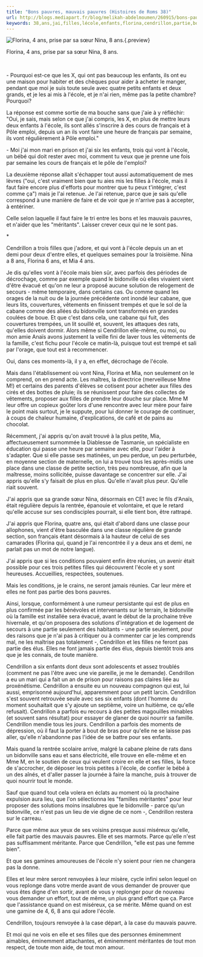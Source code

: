 ```yaml
---
title: "Bons pauvres, mauvais pauvres (Histoires de Roms 38)"
url: http://blogs.mediapart.fr/blog/melikah-abdelmoumen/260915/bons-pauvres-mauvais-pauvres-histoires-de-roms-38
keywords: 38,ans,jai,filles,lécole,enfants,florina,cendrillon,partie,bons,pauvres,mauvais,bidonville,histoires,faire,roms
---
```

![Florina, 4 ans, prise par sa sœur Nina, 8 ans.](https://static.mediapart.fr/etmagine/default/files/media_232104/IMG0290A.jpg?width=146&height=117&width_format=pixel&height_format=pixel "Florina, 4 ans, prise par sa sœur Nina, 8 ans."){.preview}

Florina, 4 ans, prise par sa sœur Nina, 8 ans.

 

\- Pourquoi est-ce que les X, qui ont pas beaucoup les enfants, ils ont eu une maison pour habiter et des chèques pour aider à acheter le manger, pendant que moi je suis toute seule avec quatre petits enfants et deux grands, et je les ai mis à l\'école, et je n\'ai rien, même pas la petite chambre? Pourquoi?

La réponse est comme sortie de ma bouche sans que j\'aie à y réfléchir: \"Oui, je sais, mais selon ce que j\'ai compris, les X, en plus de mettre leurs deux enfants à l\'école, ils sont allés s\'inscrire à des cours de français et à Pôle emploi, depuis un an ils vont faire une heure de français par semaine, ils vont régulièrement à Pôle emploi.\"

\- Moi j\'ai mon mari en prison et j\'ai six les enfants, trois qui vont à l\'école, un bébé qui doit rester avec moi, comment tu veux que je prenne une fois par semaine les cours de français et le pôle de l\'emploi?

La deuxième réponse allait s\'échapper tout aussi automatiquement de mes lèvres (\"oui, c\'est vraiment bien que tu aies mis les filles à l\'école, mais il faut faire encore plus d\'efforts pour montrer que tu peux t\'intégrer, c\'est comme ça\") mais je l\'ai retenue. Je l\'ai retenue, parce que je sais qu\'elle correspond à une manière de faire et de voir que je n\'arrive pas à accepter, à entériner.

Celle selon laquelle il faut faire le tri entre les bons et les mauvais pauvres, et n\'aider que les \"méritants\". Laisser crever ceux qui ne le sont pas.

\*

Cendrillon a trois filles que j\'adore, et qui vont à l\'école depuis un an et demi pour deux d\'entre elles, et quelques semaines pour la troisième. Nina a 8 ans, Florina 6 ans, et Mia 4 ans.

Je dis qu\'elles vont à l\'école mais bien sûr, avec parfois des périodes de décrochage, comme par exemple quand le bidonville où elles vivaient vient d\'être évacué et qu\'on ne leur a proposé aucune solution de relogement de secours - même temporaire, dans certains cas. Ou comme quand les orages de la nuit ou de la journée précédente ont inondé leur cabane, que leurs lits, couvertures, vêtements en finissent trempés et que le sol de la cabane comme des allées du bidonville sont transformés en grandes coulées de boue. Et que c\'est dans cela, une cabane qui fuit, des couvertures trempées, un lit souillé et, souvent, les attaques des rats, qu\'elles doivent dormir. Alors même si Cendrillon elle-même, ou moi, ou mon amie Anaïs avons justement la veille fini de laver tous les vêtements de la famille, c\'est fichu pour l\'école ce matin-là, puisque tout est trempé et sali par l\'orage, que tout est à recommencer.

Oui, dans ces moments-là, il y a, en effet, décrochage de l\'école.

Mais dans l\'établissement où vont Nina, Florina et Mia, non seulement on le comprend, on en prend acte. Les maîtres, la directrice (merveilleuse Mme M!) et certains des parents d\'élèves se cotisent pour acheter aux filles des cirés et des bottes de pluie; ils se réunissent pour faire des collectes de vêtements, proposer aux filles de prendre leur douche sur place. Mme M leur offre un copieux goûter lors d\'une rencontre avec leur mère pour faire le point mais surtout, je le suppute, pour lui donner le courage de continuer, à coups de chaleur humaine, d\'explications, de café et de pains au chocolat.

Récemment, j\'ai appris qu\'on avait trouvé à la plus petite, Mia, affectueusement surnommée la Diablesse de Tasmanie, un spécialiste en éducation qui passe une heure par semaine avec elle, pour l\'aider à s\'adapter. Que si elle passe ses matinées, un peu perdue, un peu perturbée, en moyenne section de maternelle, on lui a trouvé tous les après-midis une place dans une classe de petite section, très peu nombreuse, afin que la maîtresse, moins sollicitée, puisse davantage se concentrer sur elle. J\'ai appris qu\'elle s\'y faisait de plus en plus. Qu\'elle n\'avait plus peur. Qu\'elle riait souvent.

J\'ai appris que sa grande sœur Nina, désormais en CE1 avec le fils d\'Anaïs, était régulière depuis la rentrée, épanouie et volontaire, et que le retard qu\'elle accuse sur ses condisciples pourrait, si elle tient bon, être rattrapé.

J\'ai appris que Florina, quatre ans, qui était d\'abord dans une classe pour allophones, vient d\'être basculée dans une classe régulière de grande section, son français étant désormais à la hauteur de celui de ses camarades (Florina qui, quand je l\'ai rencontrée il y a deux ans et demi, ne parlait pas un mot de notre langue).

J\'ai appris que si les conditions pouvaient enfin être réunies, un avenir était possible pour ces trois petites filles qui découvrent l\'école et y sont heureuses. Accueillies, respectées, soutenues.

Mais les conditions, je le crains, ne seront jamais réunies. Car leur mère et elles ne font pas partie des bons pauvres.

Ainsi, lorsque, conformément à une rumeur persistante qui est de plus en plus confirmée par les bénévoles et intervenants sur le terrain, le bidonville où la famille est installée sera évacué, avant le début de la prochaine trêve hivernale, et qu\'on proposera des solutions d\'intégration et de logement de secours à une partie seulement des habitants - une partie seulement, pour des raisons que je n\'ai pas à critiquer ou à commenter car je les comprends mal, ne les maîtrise pas totalement -, Cendrillon et les filles ne feront pas partie des élus. Elles ne font jamais partie des élus, depuis bientôt trois ans que je les connais, de toute manière.

Cendrillon a six enfants dont deux sont adolescents et assez troublés (comment ne pas l\'être avec une vie pareille, je me le demande). Cendrillon a eu un mari qui a fait un an de prison pour raisons pas claires liée au proxénétisme. Cendrillon a ensuite eu un nouveau compagnon qui est, lui aussi, emprisonné aujourd\'hui, apparemment pour un petit larcin. Cendrillon s\'est souvent retrouvée seule avec ses six enfants (dont l\'homme du moment souhaitait que s\'y ajoute un septième, voire un huitième, ce qu\'elle refusait). Cendrillon a parfois eu recours à des petites magouilles minables (et souvent sans résultat) pour essayer de glaner de quoi nourrir sa famille. Cendrillon mendie tous les jours. Cendrillon a parfois des moments de dépression, où il faut la porter à bout de bras pour qu\'elle ne se laisse pas aller, qu\'elle n\'abandonne pas l\'idée de se battre pour ses enfants.

Mais quand la rentrée scolaire arrive, malgré la cabane pleine de rats dans un bidonville sans eau et sans électricité, elle trouve en elle-même et en Mme M, en le soutien de ceux qui veulent croire en elle et ses filles, la force de s\'accrocher, de déposer les trois petites à l\'école, de confier le bébé à un des aînés, et d\'aller passer la journée à faire la manche, puis à trouver de quoi nourrir tout le monde.

Sauf que quand tout cela volera en éclats au moment où la prochaine expulsion aura lieu, que l\'on sélectionna les \"familles méritantes\" pour leur proposer des solutions moins insalubres que le bidonville - parce qu\'un bidonville, ce n\'est pas un lieu de vie digne de ce nom -, Cendrillon restera sur le carreau.

Parce que même aux yeux de ses voisins presque aussi miséreux qu\'elle, elle fait partie des mauvais pauvres. Elle et ses marmots. Parce qu\'elle n\'est pas suffisamment méritante. Parce que Cendrillon, \"elle est pas une femme bien\".

Et que ses gamines amoureuses de l\'école n\'y soient pour rien ne changera pas la donne.

Elles et leur mère seront renvoyées à leur misère, cycle infini selon lequel on vous replonge dans votre merde avant de vous demander de prouver que vous êtes digne d\'en sortir, avant de vous y replonger pour de nouveau vous demander un effort, tout de même, un plus grand effort que ça. Parce que l\'assistance quand on est miséreux, ça se mérite. Même quand on est une gamine de 4, 6, 8 ans qui adore l\'école.

Cendrillon, toujours renvoyée à la case départ, à la case du mauvais pauvre.

Et moi qui ne vois en elle et ses filles que des personnes éminemment aimables, éminemment attachantes, et éminemment méritantes de tout mon respect, de toute mon aide, de tout mon amour.
